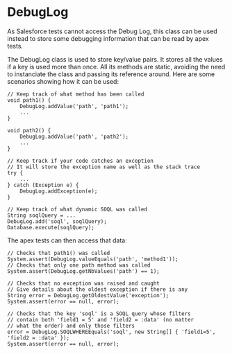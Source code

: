 DebugLog
========

As Salesforce tests cannot access the Debug Log, this class can be used instead to store some debugging information that can be read by apex tests.

The DebugLog class is used to store key/value pairs. It stores all the values if a key is used more than once. All its methods are static, avoiding the need to instanciate the class and passing its reference around. Here are some scenarios showing how it can be used:

    // Keep track of what method has been called
    void path1() {
        DebugLog.addValue('path', 'path1');
        ...
    }
    
    void path2() {
        DebugLog.addValue('path', 'path2');
        ...
    }

    // Keep track if your code catches an exception
    // It will store the exception name as well as the stack trace
    try {
        ...
    } catch (Exception e) {
        DebugLog.addException(e);
    }
    
    // Keep track of what dynamic SOQL was called
    String soqlQuery = ...
    DebugLog.add('soql', soqlQuery);
    Database.execute(soqlQuery);

The apex tests can then access that data:

    // Checks that path1() was called
    System.assert(DebugLog.valueEquals('path', 'method1'));
    // Checks that only one path method was called
    System.assert(DebugLog.getNbValues('path') == 1);
    
    // Checks that no exception was raised and caught
    // Give details about the oldest exception if there is any
    String error = DebugLog.getOldestValue('exception');
    System.assert(error == null, error);

    // Checks that the key 'soql' is a SOQL query whose filters
    // contain both 'field1 = 5' and 'field2 = :data' (no matter
    // what the order) and only those filters
    error = DebugLog.SOQLWHEREEquals('soql', new String[] { 'field1=5', 'field2 = :data' });
    System.assert(error == null, error);
